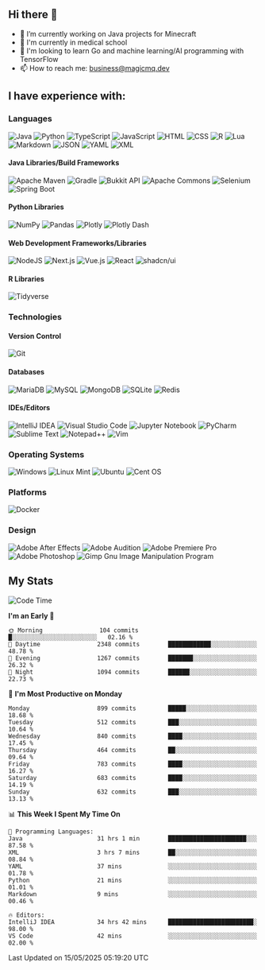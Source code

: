 ## Hi there 👋

- 🔭 I’m currently working on Java projects for Minecraft
- 🏫 I'm currently in medical school
- 📓 I'm looking to learn Go and machine learning/AI programming with TensorFlow
- 📫 How to reach me: business@magicmq.dev

## I have experience with:

### Languages

![Java](https://img.shields.io/badge/Java-%23ED8B00.svg?style=for-the-badge&logo=openjdk&logoColor=007396)
![Python](https://img.shields.io/badge/Python-3670A0?style=for-the-badge&logo=python&logoColor=ffdd54)
![TypeScript](https://img.shields.io/badge/TypeScript-3178C6?logo=typescript&style=for-the-badge&logoColor=fff)
![JavaScript](https://img.shields.io/badge/JavaScript-F7DF1E?logo=javascript&style=for-the-badge&logoColor=000)
![HTML](https://img.shields.io/badge/HTML-%23E34F26.svg?logo=html5&style=for-the-badge&logoColor=white)
![CSS](https://img.shields.io/badge/CSS-1572B6?logo=css3&style=for-the-badge&logoColor=fff)
![R](https://img.shields.io/badge/R-%23276DC3.svg?style=for-the-badge&logo=r&logoColor=white)
![Lua](https://img.shields.io/badge/Lua-%232C2D72.svg?style=for-the-badge&logo=lua&logoColor=white)
![Markdown](https://img.shields.io/badge/Markdown-%23000000.svg?logo=markdown&style=for-the-badge&logoColor=white)
![JSON](https://img.shields.io/badge/JSON-000?logo=json&style=for-the-badge&logoColor=fff)
![YAML](https://img.shields.io/badge/YAML-CB171E?logo=yaml&style=for-the-badge&logoColor=fff)
![XML](https://img.shields.io/badge/XML-767C52?logo=xml&style=for-the-badge&logoColor=fff)

#### Java Libraries/Build Frameworks

![Apache Maven](https://img.shields.io/badge/Apache%20Maven-C71A36?style=for-the-badge&logo=Apache%20Maven&logoColor=white)
![Gradle](https://img.shields.io/badge/Gradle-02303A.svg?style=for-the-badge&logo=Gradle&logoColor=white)
![Bukkit API](https://img.shields.io/badge/Bukkit%20API-62B47A?style=for-the-badge&logo=spigotmc&logoColor=white)
![Apache Commons](https://img.shields.io/badge/Apache%20Commons-D22128?style=for-the-badge&logo=apache&logoColor=white)
![Selenium](https://img.shields.io/badge/Selenium-43B02A?style=for-the-badge&logo=selenium&logoColor=white)
![Spring Boot](https://img.shields.io/badge/Spring%20Boot-6DB33F?logo=springboot&style=for-the-badge&logoColor=fff)

#### Python Libraries

![NumPy](https://img.shields.io/badge/NumPy-%23013243.svg?style=for-the-badge&logo=numpy&logoColor=white)
![Pandas](https://img.shields.io/badge/Pandas-%23150458.svg?style=for-the-badge&logo=pandas&logoColor=white)
![Plotly](https://img.shields.io/badge/Plotly-%233F4F75.svg?style=for-the-badge&logo=plotly&logoColor=white)
![Plotly Dash](https://img.shields.io/badge/Plotly%20Dash-3F4F75.svg?style=for-the-badge&logo=plotly&logoColor=white)

#### Web Development Frameworks/Libraries

![NodeJS](https://img.shields.io/badge/Node.js-6DA55F?logo=node.js&style=for-the-badge&logoColor=white)
![Next.js](https://img.shields.io/badge/Next.js-black?logo=next.js&style=for-the-badge&logoColor=white)
![Vue.js](https://img.shields.io/badge/Vue.js-%2335495e.svg?logo=vuedotjs&style=for-the-badge&logoColor=%234FC08D)
![React](https://img.shields.io/badge/React-%2320232a.svg?logo=react&style=for-the-badge&logoColor=%2361DAFB)
![shadcn/ui](https://img.shields.io/badge/shadcn%2Fui-000?logo=shadcnui&style=for-the-badge&logoColor=fff)

#### R Libraries

![Tidyverse](https://img.shields.io/badge/Tidyverse-1A162D?style=for-the-badge&logo=tidyverse&logoColor=white)

### Technologies

#### Version Control

![Git](https://img.shields.io/badge/Git-F05032?logo=git&style=for-the-badge&logoColor=fff)

#### Databases

![MariaDB](https://img.shields.io/badge/MariaDB-003545?style=for-the-badge&logo=mariadb&logoColor=white)
![MySQL](https://img.shields.io/badge/MySQL-%2300f.svg?style=for-the-badge&logo=mysql&logoColor=white)
![MongoDB](https://img.shields.io/badge/MongoDB-%234ea94b.svg?style=for-the-badge&logo=mongodb&logoColor=white)
![SQLite](https://img.shields.io/badge/SQLite-%2307405e.svg?style=for-the-badge&logo=sqlite&logoColor=white)
![Redis](https://img.shields.io/badge/Redis-%23DD0031.svg?style=for-the-badge&logo=redis&logoColor=white)

#### IDEs/Editors

![IntelliJ IDEA](https://img.shields.io/badge/IntelliJ%20IDEA-000000.svg?style=for-the-badge&logo=intellij-idea&logoColor=white)
![Visual Studio Code](https://custom-icon-badges.demolab.com/badge/Visual%20Studio%20Code-0078d7.svg?logo=vsc&style=for-the-badge&logoColor=white)
![Jupyter Notebook](https://img.shields.io/badge/Jupyter-%23FA0F00.svg?style=for-the-badge&logo=jupyter&logoColor=white)
![PyCharm](https://img.shields.io/badge/pycharm-143?style=for-the-badge&logo=pycharm&logoColor=black&color=black&labelColor=green)
![Sublime Text](https://img.shields.io/badge/Sublime_Text-%23575757.svg?style=for-the-badge&logo=sublime-text&logoColor=important)
![Notepad++](https://img.shields.io/badge/Notepad++-90E59A.svg?style=for-the-badge&logo=notepad%2b%2b&logoColor=black)
![Vim](https://img.shields.io/badge/VIM-%2311AB00.svg?style=for-the-badge&logo=vim&logoColor=white)

### Operating Systems

![Windows](https://custom-icon-badges.demolab.com/badge/Windows-0078D6?logo=windows11&style=for-the-badge&logoColor=white)
![Linux Mint](https://img.shields.io/badge/Linux%20Mint-87CF3E?style=for-the-badge&logo=Linux%20Mint&logoColor=white)
![Ubuntu](https://img.shields.io/badge/Ubuntu-E95420?style=for-the-badge&logo=ubuntu&logoColor=white)
![Cent OS](https://img.shields.io/badge/Cent%20OS-002260?style=for-the-badge&logo=centos&logoColor=F0F0F0)

### Platforms

![Docker](https://img.shields.io/badge/Docker-2496ED?logo=docker&style=for-the-badge&logoColor=fff)

### Design

![Adobe After Effects](https://img.shields.io/badge/Adobe%20After%20Effects-9999FF.svg?style=for-the-badge&logo=Adobe%20After%20Effects&logoColor=white)
![Adobe Audition](https://img.shields.io/badge/Adobe%20Audition-9999FF.svg?style=for-the-badge&logo=Adobe%20Audition&logoColor=white)
![Adobe Premiere Pro](https://img.shields.io/badge/Adobe%20Premiere%20Pro-9999FF.svg?style=for-the-badge&logo=Adobe%20Premiere%20Pro&logoColor=white)
![Adobe Photoshop](https://img.shields.io/badge/Adobe%20Photoshop-%2331A8FF.svg?style=for-the-badge&logo=adobe%20photoshop&logoColor=white)
![Gimp Gnu Image Manipulation Program](https://img.shields.io/badge/Gimp-657D8B?style=for-the-badge&logo=gimp&logoColor=FFFFFF)

## My Stats

<!--START_SECTION:waka-->
![Code Time](http://img.shields.io/badge/Code%20Time-1%2C256%20hrs%207%20mins-blue)

**I'm an Early 🐤** 

```text
🌞 Morning                104 commits         █░░░░░░░░░░░░░░░░░░░░░░░░   02.16 % 
🌆 Daytime                2348 commits        ████████████░░░░░░░░░░░░░   48.78 % 
🌃 Evening                1267 commits        ███████░░░░░░░░░░░░░░░░░░   26.32 % 
🌙 Night                  1094 commits        ██████░░░░░░░░░░░░░░░░░░░   22.73 % 
```
📅 **I'm Most Productive on Monday** 

```text
Monday                   899 commits         █████░░░░░░░░░░░░░░░░░░░░   18.68 % 
Tuesday                  512 commits         ███░░░░░░░░░░░░░░░░░░░░░░   10.64 % 
Wednesday                840 commits         ████░░░░░░░░░░░░░░░░░░░░░   17.45 % 
Thursday                 464 commits         ██░░░░░░░░░░░░░░░░░░░░░░░   09.64 % 
Friday                   783 commits         ████░░░░░░░░░░░░░░░░░░░░░   16.27 % 
Saturday                 683 commits         ████░░░░░░░░░░░░░░░░░░░░░   14.19 % 
Sunday                   632 commits         ███░░░░░░░░░░░░░░░░░░░░░░   13.13 % 
```


📊 **This Week I Spent My Time On** 

```text
💬 Programming Languages: 
Java                     31 hrs 1 min        ██████████████████████░░░   87.58 % 
XML                      3 hrs 7 mins        ██░░░░░░░░░░░░░░░░░░░░░░░   08.84 % 
YAML                     37 mins             ░░░░░░░░░░░░░░░░░░░░░░░░░   01.78 % 
Python                   21 mins             ░░░░░░░░░░░░░░░░░░░░░░░░░   01.01 % 
Markdown                 9 mins              ░░░░░░░░░░░░░░░░░░░░░░░░░   00.46 % 

🔥 Editors: 
IntelliJ IDEA            34 hrs 42 mins      ████████████████████████░   98.00 % 
VS Code                  42 mins             ░░░░░░░░░░░░░░░░░░░░░░░░░   02.00 % 
```


 Last Updated on 15/05/2025 05:19:20 UTC
<!--END_SECTION:waka-->
